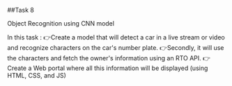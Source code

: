 ##Task 8

Object Recognition using CNN model

In this task :
👉Create a model that will detect a car in a live stream or video and recognize characters on the car's number plate.
👉Secondly, it will use the characters and fetch the owner's information using an RTO API.
👉Create a Web portal where all this information will be displayed (using HTML, CSS, and JS)
